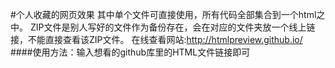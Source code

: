 #个人收藏的网页效果
其中单个文件可直接使用，所有代码全部集合到一个html之中。
ZIP文件是别人写好的文件作为备份存在，会在对应的文件夹放一个线上链接，不能直接查看该ZIP文件。
在线查看网站:http://htmlpreview.github.io/
####使用方法：输入想看的github库里的HTML文件链接即可